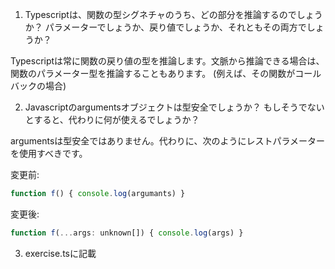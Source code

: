 
1. Typescriptは、関数の型シグネチャのうち、どの部分を推論するのでしょうか？
パラメーターでしょうか、戻り値でしょうか、それともその両方でしょうか？

Typescriptは常に関数の戻り値の型を推論します。文脈から推論できる場合は、関数のパラメーター型を推論することもあります。
(例えば、その関数がコールバックの場合)

2. Javascriptのargumentsオブジェクトは型安全でしょうか？ もしそうでないとすると、代わりに何が使えるでしょうか？

argumentsは型安全ではありません。代わりに、次のようにレストパラメーターを使用すべきです。

変更前:

```js
function f() { console.log(argumants) }
```

変更後:

```js
function f(...args: unknown[]) { console.log(args) } 
```

3. exercise.tsに記載